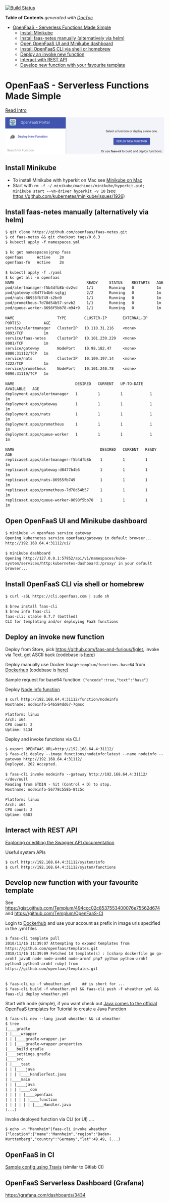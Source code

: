 [![Build Status](https://travis-ci.org/tillkuhn/yummy-aws.svg?branch=master)](https://travis-ci.org/tillkuhn/openfaas-cheatsheet)

<!-- START doctoc generated TOC please keep comment here to allow auto update -->
<!-- DON'T EDIT THIS SECTION, INSTEAD RE-RUN doctoc TO UPDATE -->
**Table of Contents**  *generated with [DocToc](https://github.com/thlorenz/doctoc)*

- [OpenFaaS - Serverless Functions Made Simple](#openfaas---serverless-functions-made-simple)
  - [Install Minikube](#install-minikube)
  - [Install faas-netes manually (alternatively via helm)](#install-faas-netes-manually-alternatively-via-helm)
  - [Open OpenFaaS UI and Minikube dashboard](#open-openfaas-ui-and-minikube-dashboard)
  - [Install OpenFaaS CLI via shell or homebrew](#install-openfaas-cli-via-shell-or-homebrew)
  - [Deploy an invoke new function](#deploy-an-invoke-new-function)
  - [Interact with REST API](#interact-with-rest-api)
  - [Develop new function with your favourite template](#develop-new-function-with-your-favourite-template)

<!-- END doctoc generated TOC please keep comment here to allow auto update -->

# OpenFaaS - Serverless Functions Made Simple

[Read Intro](https://docs.openfaas.com/)

![OpenFaaS UI](/ui.jpg?raw=true)

## Install Minikube

* To install Minikube with hyperkit on Mac see [Minikube on Mac](https://blog.arkey.fr/2018/06/18/minikube-with-hyperkit/)
* Start with `rm -f ~/.minikube/machines/minikube/hyperkit.pid; minikube start --vm-driver hyperkit -v 10` (see https://github.com/kubernetes/minikube/issues/1926)

## Install faas-netes manually (alternatively via helm)

    $ git clone https://github.com/openfaas/faas-netes.git
    $ cd faas-netes && git checkout tags/0.6.3
    $ kubectl apply -f namespaces.yml
    
    $ kc get namespaces|grep faas
    openfaas      Active    2m
    openfaas-fn   Active    2m    

    $ kubectl apply -f ./yaml
    $ kc get all -n openfaas
    NAME                                READY     STATUS    RESTARTS   AGE
    pod/alertmanager-f5b4dfb8b-dv2vd    1/1       Running   0          1m
    pod/gateway-d8477b4b6-sqtgj         2/2       Running   0          1m
    pod/nats-86955fb749-s2kn9           1/1       Running   0          1m
    pod/prometheus-7d78d54b57-snvb2     1/1       Running   0          1m
    pod/queue-worker-8698f5bb78-m94r9   1/1       Running   0          1m

    NAME                   TYPE        CLUSTER-IP       EXTERNAL-IP   PORT(S)          AGE
    service/alertmanager   ClusterIP   10.110.31.216    <none>        9093/TCP         1m
    service/faas-netes     ClusterIP   10.101.239.229   <none>        8081/TCP         1m
    service/gateway        NodePort    10.98.182.47     <none>        8080:31112/TCP   1m
    service/nats           ClusterIP   10.109.197.14    <none>        4222/TCP         1m
    service/prometheus     NodePort    10.101.240.78    <none>        9090:31119/TCP   1m

    NAME                           DESIRED   CURRENT   UP-TO-DATE   AVAILABLE   AGE
    deployment.apps/alertmanager   1         1         1            1           1m
    deployment.apps/gateway        1         1         1            1           1m
    deployment.apps/nats           1         1         1            1           1m
    deployment.apps/prometheus     1         1         1            1           1m
    deployment.apps/queue-worker   1         1         1            1           1m

    NAME                                      DESIRED   CURRENT   READY     AGE
    replicaset.apps/alertmanager-f5b4dfb8b    1         1         1         1m
    replicaset.apps/gateway-d8477b4b6         1         1         1         1m
    replicaset.apps/nats-86955fb749           1         1         1         1m
    replicaset.apps/prometheus-7d78d54b57     1         1         1         1m
    replicaset.apps/queue-worker-8698f5bb78   1         1         1         1m    

## Open OpenFaaS UI and Minikube dashboard

    $ minikube -n openfaas service gateway
    Opening kubernetes service openfaas/gateway in default browser...
    http://192.168.64.4:31112/ui/

    $ minikube dashboard
    Opening http://127.0.0.1:57952/api/v1/namespaces/kube-system/services/http:kubernetes-dashboard:/proxy/ in your default browser...    

 ## Install OpenFaaS CLI via shell or homebrew

    $ curl -sSL https://cli.openfaas.com | sudo sh
    
    $ brew install faas-cli
    $ brew info faas-cli
    faas-cli: stable 0.7.7 (bottled)
    CLI for templating and/or deploying FaaS functions    

 ## Deploy an invoke new function

Deploy from Store, pick https://github.com/faas-and-furious/figlet, invoke via Text, get ASCII back (codebase is [here](https://github.com/faas-and-furious/figlet)) 

Deploy manually use Docker Image `templum/functions-base64` from  [Dockerhub](https://hub.docker.com/r/templum/functions-base64/) (codebase is [here](https://github.com/Templum/OpenFaaS-CI))

Sample request for base64 function: `{"encode":true,"text":"hase"}`

Deploy [Node info function ](https://github.com/openfaas/faas/tree/master/sample-functions/NodeInfo)

    $ curl http://192.168.64.4:31112/function/nodeinfo
    Hostname: nodeinfo-546584dd67-7qmsc

    Platform: linux
    Arch: x64
    CPU count: 2
    Uptime: 5134

Deploy and invoke functions via CLI   

    $ export OPENFAAS_URL=http://192.168.64.4:31112/
    $ faas-cli deploy --image functions/nodeinfo:latest --name nodeinfo --gateway http://192.168.64.4:31112/
    Deployed. 202 Accepted.

    $ faas-cli invoke nodeinfo --gateway http://192.168.64.4:31112/ </dev/null
    Reading from STDIN - hit (Control + D) to stop.
    Hostname: nodeinfo-56778c558b-8tz5c

    Platform: linux
    Arch: x64
    CPU count: 2
    Uptime: 6583

## Interact with REST API

[Exploring or editing the Swagger API documentation](https://github.com/openfaas/faas/tree/master/api-docs)

Useful system APIs

    $ curl http://192.168.64.4:31112/system/info
    $ curl http://192.168.64.4:31112/system/functions

## Develop new function with your favourite template

See https://gist.github.com/Templum/494ccc02c8537553400076e75562d674 and https://github.com/Templum/OpenFaaS-CI

Login to [Dockerhub](https://hub.docker.com/) and use your account as prefix in image urls specified  in the <function>.yml files

    $ faas-cli template pull
    2018/11/16 11:39:07 Attempting to expand templates from https://github.com/openfaas/templates.git
    2018/11/16 11:39:09 Fetched 14 template(s) : [csharp dockerfile go go-armhf java8 node node-arm64 node-armhf php7 python python-armhf python3 python3-armhf ruby] from https://github.com/openfaas/templates.git
    

    $ faas-cli up -f wheather.yml     ## is short for ...
    $ faas-cli build -f wheather.yml && faas-cli push -f wheather.yml && faas-cli deploy wheather.yml
    
Start with node (simple), if you want check out [Java comes to the official OpenFaaS templates](https://blog.alexellis.io/java-comes-to-openfaas/) for Tutorial to create a Java Function  

    $ faas-cli new --lang java8 wheather && cd wheather
    $ tree
    |____gradle
    | |____wrapper
    | | |____gradle-wrapper.jar
    | | |____gradle-wrapper.properties
    |____build.gradle
    |____settings.gradle
    |____src
    | |____test
    | | |____java
    | | | |____HandlerTest.java
    | |____main
    | | |____java
    | | | |____com
    | | | | |____openfaas
    | | | | | |____function
    | | | | | | |____Handler.java
    (...)
    
Invoke deployed function via CLI (or UI) ....
    
    $ echo -n "Mannheim"|faas-cli invoke wheather
    {"location":{"name":"Mannheim","region":"Baden-Wurttemberg","country":"Germany","lat":49.49, (...)
    
## OpenFaaS in CI

[Sample config using Travis](https://github.com/Templum/OpenFaaS-CI/blob/master/.travis.yml) (similar to Gitlab CI)   

## OpenFaaS Serverless Dashboard (Grafana)

https://grafana.com/dashboards/3434

